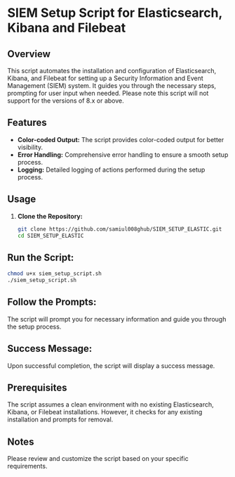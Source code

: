 # SIEM Setup Script for Elasticsearch, Kibana and Filebeat 

## Overview

This script automates the installation and configuration of Elasticsearch, Kibana, and Filebeat for setting up a Security Information and Event Management (SIEM) system. It guides you through the necessary steps, prompting for user input when needed.
Please note this script will not support for the versions of 8.x or above.

## Features

- **Color-coded Output:** The script provides color-coded output for better visibility.
- **Error Handling:** Comprehensive error handling to ensure a smooth setup process.
- **Logging:** Detailed logging of actions performed during the setup process.

## Usage

1. **Clone the Repository:**
   ```bash
   git clone https://github.com/samiul008ghub/SIEM_SETUP_ELASTIC.git
   cd SIEM_SETUP_ELASTIC
   ```
## Run the Script:

```bash
chmod u+x siem_setup_script.sh
./siem_setup_script.sh
```
## Follow the Prompts:
The script will prompt you for necessary information and guide you through the setup process.

## Success Message:
Upon successful completion, the script will display a success message.

## Prerequisites
The script assumes a clean environment with no existing Elasticsearch, Kibana, or Filebeat installations. However, it checks for any existing installation and prompts for removal.

## Notes
Please review and customize the script based on your specific requirements.
